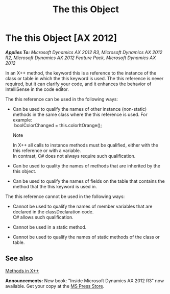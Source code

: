 ﻿---
title: The this Object
TOCTitle: The this Object
ms:assetid: 621a4977-7604-44c3-b57c-3a15d0aadd89
ms:mtpsurl: https://msdn.microsoft.com/en-us/library/Aa633089(v=AX.60)
ms:contentKeyID: 35244551
ms.date: 05/18/2015
mtps_version: v=AX.60
---

# The this Object [AX 2012]


_**Applies To:** Microsoft Dynamics AX 2012 R3, Microsoft Dynamics AX 2012 R2, Microsoft Dynamics AX 2012 Feature Pack, Microsoft Dynamics AX 2012_

In an X++ method, the keyword this is a reference to the instance of the class or table in which the this keyword is used. The this reference is never required, but it can clarify your code, and it enhances the behavior of IntelliSense in the code editor.

The this reference can be used in the following ways:

  - Can be used to qualify the names of other instance (non-static) methods in the same class where the this reference is used. For example:  
     boolColorChanged = this.colorItOrange();
    

    > [!NOTE]
    > <P>In X++ all calls to instance methods must be qualified, either with the this reference or with a variable.<BR>In contrast, C# does not always require such qualification.</P>



  - Can be used to quality the names of methods that are inherited by the this object.

  - Can be used to qualify the names of fields on the table that contains the method that the this keyword is used in.

The this reference cannot be used in the following ways:

  - Cannot be used to qualify the names of member variables that are declared in the classDeclaration code.  
    C\# allows such qualification.

  - Cannot be used in a static method.

  - Cannot be used to qualify the names of static methods of the class or table.

## See also

[Methods in X++](methods-in-x.md)

  
**Announcements:** New book: "Inside Microsoft Dynamics AX 2012 R3" now available. Get your copy at the [MS Press Store](https://www.microsoftpressstore.com/store/inside-microsoft-dynamics-ax-2012-r3-9780735685109).

